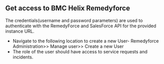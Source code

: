 ## Get access to BMC Helix Remedyforce
The credentials(username and password parameters) are used to authenticate with the RemedyForce and SalesForce API for the provided instance URL. 
- Navigate to the following location to create a new User- Remedyforce Administration>> Manage user>> Create a new User
- The role of the user should have access to service requests and incidents.